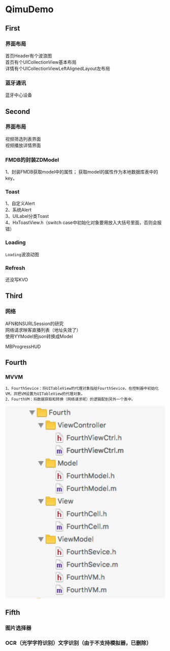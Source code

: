 # QimuDemo


## First
### 界面布局
首页Header有个波浪图</br>
首页有个UICollectionView基本布局</br>
详情有个UICollectionViewLeftAlignedLayout左布局</br>

### 蓝牙通讯
蓝牙中心设备</br>



## Second
### 界面布局
视频筛选列表界面</br>
视频播放详情界面

### FMDB的封装ZDModel
1、封装FMDB获取model中的属性；
获取model的属性作为本地数据库表中的key。

### Toast
1、自定义Alert</br>
2、系统Alert</br>
3、UILabel分类Toast</br>
4、HxToastView.h（switch case中初始化对象要用放入大括号里面，否则会报错）</br>

### Loading
`Loading`波浪动图

### Refresh
还没写KVO


## Third
### 网络
AFN和NSURLSession的研究</br>
网络请求映客直播列表（地址失效了）</br>
使用YYModel把json转换成Model</br>

MBProgressHUD


## Fourth
### MVVM
```
1、FourthSevice：将UITableView的代理对象指给FourthSevice，在控制器中初始化VM，并把VM设置为UITableView的代理对象。
2、FourthVM：将数据获取和转换（网络请求呢）的逻辑配到另外一个类中。
```
![MVVM文件结构](https://github.com/Braindie/BJMOOCDemo/blob/master/%E5%9B%BE%E7%89%87/MVVM.png)



## Fifth
### 图片选择器 
### OCR（光学字符识别）文字识别（由于不支持模拟器，已删除）



